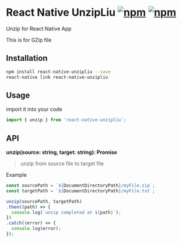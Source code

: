 # React Native UnzipLiu [![npm](https://img.shields.io/npm/dm/react-native-unzipliu.svg)](https://www.npmjs.com/package/react-native-unzipliu) [![npm](https://img.shields.io/npm/v/react-native-unzipliu.svg)](https://www.npmjs.com/package/react-native-unzipliu)

Unzip for React Native App

This is for GZip file

## Installation

```bash
npm install react-native-unzipliu --save
react-native link react-native-unzipliu
```

## Usage

import it into your code

```js
import { unzip } from 'react-native-unzipliu';
```

## API

**unzip(source: string, target: string): Promise**

> unzip from source file to target file

Example

```js
const sourcePath = `${DocumentDirectoryPath}/myFile.zip`;
const targetPath = `${DocumentDirectoryPath}/myFile.txt`;

unzip(sourcePath, targetPath)
.then((path) => {
  console.log(`unzip completed at ${path}`);
})
.catch((error) => {
  console.log(error);
});
```
